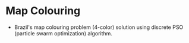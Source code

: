 # Map Colouring

- Brazil's map colouring problem (4-color) solution using discrete PSO (particle swarm optimization) algorithm.
